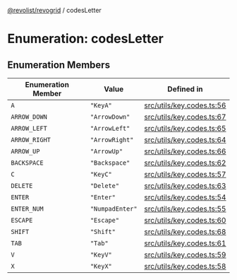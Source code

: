 [@revolist/revogrid](README.md) / codesLetter

# Enumeration: codesLetter

## Enumeration Members

| Enumeration Member | Value | Defined in |
| ------ | ------ | ------ |
| `A` | `"KeyA"` | [src/utils/key.codes.ts:56](https://github.com/revolist/revogrid/blob/db3bbd7b3dfb60c01decc2efa78ae175ced1baa0/src/utils/key.codes.ts#L56) |
| `ARROW_DOWN` | `"ArrowDown"` | [src/utils/key.codes.ts:67](https://github.com/revolist/revogrid/blob/db3bbd7b3dfb60c01decc2efa78ae175ced1baa0/src/utils/key.codes.ts#L67) |
| `ARROW_LEFT` | `"ArrowLeft"` | [src/utils/key.codes.ts:65](https://github.com/revolist/revogrid/blob/db3bbd7b3dfb60c01decc2efa78ae175ced1baa0/src/utils/key.codes.ts#L65) |
| `ARROW_RIGHT` | `"ArrowRight"` | [src/utils/key.codes.ts:64](https://github.com/revolist/revogrid/blob/db3bbd7b3dfb60c01decc2efa78ae175ced1baa0/src/utils/key.codes.ts#L64) |
| `ARROW_UP` | `"ArrowUp"` | [src/utils/key.codes.ts:66](https://github.com/revolist/revogrid/blob/db3bbd7b3dfb60c01decc2efa78ae175ced1baa0/src/utils/key.codes.ts#L66) |
| `BACKSPACE` | `"Backspace"` | [src/utils/key.codes.ts:62](https://github.com/revolist/revogrid/blob/db3bbd7b3dfb60c01decc2efa78ae175ced1baa0/src/utils/key.codes.ts#L62) |
| `C` | `"KeyC"` | [src/utils/key.codes.ts:57](https://github.com/revolist/revogrid/blob/db3bbd7b3dfb60c01decc2efa78ae175ced1baa0/src/utils/key.codes.ts#L57) |
| `DELETE` | `"Delete"` | [src/utils/key.codes.ts:63](https://github.com/revolist/revogrid/blob/db3bbd7b3dfb60c01decc2efa78ae175ced1baa0/src/utils/key.codes.ts#L63) |
| `ENTER` | `"Enter"` | [src/utils/key.codes.ts:54](https://github.com/revolist/revogrid/blob/db3bbd7b3dfb60c01decc2efa78ae175ced1baa0/src/utils/key.codes.ts#L54) |
| `ENTER_NUM` | `"NumpadEnter"` | [src/utils/key.codes.ts:55](https://github.com/revolist/revogrid/blob/db3bbd7b3dfb60c01decc2efa78ae175ced1baa0/src/utils/key.codes.ts#L55) |
| `ESCAPE` | `"Escape"` | [src/utils/key.codes.ts:60](https://github.com/revolist/revogrid/blob/db3bbd7b3dfb60c01decc2efa78ae175ced1baa0/src/utils/key.codes.ts#L60) |
| `SHIFT` | `"Shift"` | [src/utils/key.codes.ts:68](https://github.com/revolist/revogrid/blob/db3bbd7b3dfb60c01decc2efa78ae175ced1baa0/src/utils/key.codes.ts#L68) |
| `TAB` | `"Tab"` | [src/utils/key.codes.ts:61](https://github.com/revolist/revogrid/blob/db3bbd7b3dfb60c01decc2efa78ae175ced1baa0/src/utils/key.codes.ts#L61) |
| `V` | `"KeyV"` | [src/utils/key.codes.ts:59](https://github.com/revolist/revogrid/blob/db3bbd7b3dfb60c01decc2efa78ae175ced1baa0/src/utils/key.codes.ts#L59) |
| `X` | `"KeyX"` | [src/utils/key.codes.ts:58](https://github.com/revolist/revogrid/blob/db3bbd7b3dfb60c01decc2efa78ae175ced1baa0/src/utils/key.codes.ts#L58) |
